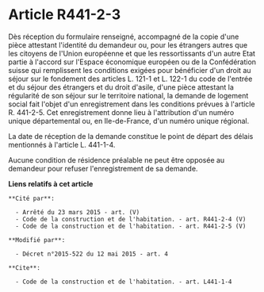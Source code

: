# Article R441-2-3

Dès réception du formulaire renseigné, accompagné de la copie d'une pièce attestant l'identité du demandeur ou, pour les
étrangers autres que les citoyens de l'Union européenne et que les ressortissants d'un autre Etat partie à l'accord sur
l'Espace économique européen ou de la Confédération suisse qui remplissent les conditions exigées pour bénéficier d'un droit
au séjour sur le fondement des articles L. 121-1 et L. 122-1 du code de l'entrée et du séjour des étrangers et du droit
d'asile, d'une pièce attestant la régularité de son séjour sur le territoire national, la demande de logement social fait
l'objet d'un enregistrement dans les conditions prévues à l'article R. 441-2-5. Cet enregistrement donne lieu à l'attribution
d'un numéro unique départemental ou, en Ile-de-France, d'un numéro unique régional. 

La date de réception de la demande constitue le point de départ des délais mentionnés à l'article L. 441-1-4.

Aucune condition de résidence préalable ne peut être opposée au demandeur pour refuser l'enregistrement de sa demande.

**Liens relatifs à cet article**

	**Cité par**:

	  - Arrêté du 23 mars 2015 - art. (V)
	  - Code de la construction et de l'habitation. - art. R441-2-4 (V)
	  - Code de la construction et de l'habitation. - art. R441-2-5 (V)

	**Modifié par**:

	  - Décret n°2015-522 du 12 mai 2015 - art. 4

	**Cite**:

	  - Code de la construction et de l'habitation. - art. L441-1-4

